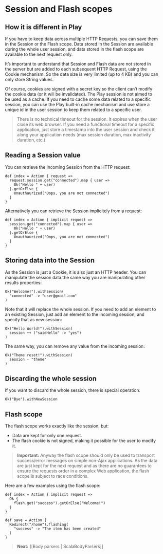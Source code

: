 # Session and Flash scopes

## How it is different in Play

If you have to keep data across multiple HTTP Requests, you can save them in the Session or the Flash scope. Data stored in the Session are available during the whole user session, and data stored in the flash scope are available to the next request only.

It’s important to understand that Session and Flash data are not stored in the server but are added to each subsequent HTTP Request, using the Cookie mechanism. So the data size is very limited (up to 4 KB) and you can only store String values.

Of course, cookies are signed with a secret key so the client can’t modify the cookie data (or it will be invalidated). The Play session is not aimed to be used as a cache. If you need to cache some data related to a specific session, you can use the Play built-in cache mechanism and use store a unique id in the user session to keep them related to a specific user.

> There is no technical timeout for the session. It expires when the user close its web browser. If you need a functional timeout for a specific application, just store a timestamp into the user session and check it along your application needs (max session duration, max inactivity duration, etc.).

## Reading a Session value

You can retrieve the incoming Session from the HTTP request:

```
def index = Action { request =>
  request.session.get("connected").map { user =>
    Ok("Hello " + user)
  }.getOrElse {
    Unauthaurized("Oops, you are not connected")
  }
}
```

Alternatively you can retrieve the Session implicitely from a request:

```
def index = Action { implicit request =>
  session.get("connected").map { user =>
    Ok("Hello " + user)
  }.getOrElse {
    Unauthaurized("Oops, you are not connected")
  }
}
```

## Storing data into the Session

As the Session is just a Cookie, it is also just an HTTP header. You can manipulate the session data the same way you are manipulating other results properties:

```
Ok("Welcome!").withSession(
  "connected" -> "user@gmail.com"
)
```

Note that it will replace the whole session. If you need to add an element to an existing Session, just add an element to the incoming session, and specify that as new session:

```
Ok("Hello World!").withSession(
  session ++ ("saidHello" -> "yes")
)
```

The same way, you can remove any value from the incoming session:

```
Ok("Theme reset!").withSession(
  session - "theme"
)
```

## Discarding the whole session

If you want to discard the whole session, there is special operation:

```
Ok("Bye").withNewSession
```

## Flash scope

The flash scope works exactly like the session, but:

- Data are kept for only one request.
- The flash cookie is not signed, making it possible for the user to modify it.

> **Important:** Anyway the flash scope should only be used to transport success/error messages on simple non-Ajax applications. As the data are just kept for the next request and as there are no guarantees to ensure the requests order in a complex Web application, the flash scope is subject to race conditions.

Here are a few examples using the flash scope:

```
def index = Action { implicit request =>
  Ok {
    flash.get("success").getOrElse("Welcome!")
  }
}

def save = Action {
  Redirect("/home").flashing(
    "success" -> "The item has been created"
  )
}
```

> **Next:** [[Body parsers | ScalaBodyParsers]]